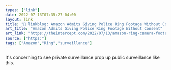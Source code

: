 ```yaml
---
types: ["link"]
date: 2022-07-13T07:35:27-04:00
layout: link
title: "🔗 linkblog: Amazon Admits Giving Police Ring Footage Without Consent'"
art_title: "Amazon Admits Giving Police Ring Footage Without Consent"
art_link: "https://theintercept.com/2022/07/13/amazon-ring-camera-footage-police-ed-markey/"
source: ["https:"]
tags: ["Amazon","Ring","surveillance"]
---
```

It's concerning to see private surveillance prop up public surveillance like this.
 
